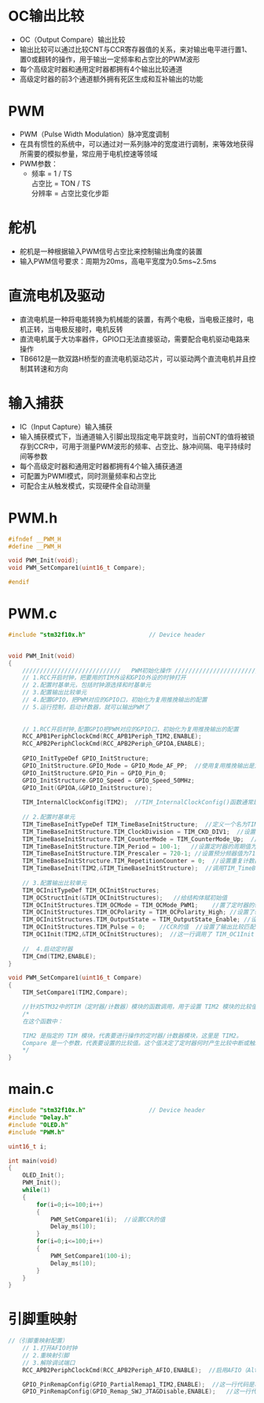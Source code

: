 # OC输出比较

* OC（Output Compare）输出比较
* 输出比较可以通过比较CNT与CCR寄存器值的关系，来对输出电平进行置1、置0或翻转的操作，用于输出一定频率和占空比的PWM波形
* 每个高级定时器和通用定时器都拥有4个输出比较通道
* 高级定时器的前3个通道额外拥有死区生成和互补输出的功能

# PWM

* PWM（Pulse Width Modulation）脉冲宽度调制
* 在具有惯性的系统中，可以通过对一系列脉冲的宽度进行调制，来等效地获得所需要的模拟参量，常应用于电机控速等领域
* PWM参数：
  *   频率 = 1 / TS            
  占空比 = TON / TS           
  分辨率 = 占空比变化步距


# 舵机

* 舵机是一种根据输入PWM信号占空比来控制输出角度的装置
* 输入PWM信号要求：周期为20ms，高电平宽度为0.5ms~2.5ms

# 直流电机及驱动

* 直流电机是一种将电能转换为机械能的装置，有两个电极，当电极正接时，电机正转，当电极反接时，电机反转
* 直流电机属于大功率器件，GPIO口无法直接驱动，需要配合电机驱动电路来操作
* TB6612是一款双路H桥型的直流电机驱动芯片，可以驱动两个直流电机并且控制其转速和方向

# 输入捕获

* IC（Input Capture）输入捕获
* 输入捕获模式下，当通道输入引脚出现指定电平跳变时，当前CNT的值将被锁存到CCR中，可用于测量PWM波形的频率、占空比、脉冲间隔、电平持续时间等参数
* 每个高级定时器和通用定时器都拥有4个输入捕获通道
* 可配置为PWMI模式，同时测量频率和占空比
* 可配合主从触发模式，实现硬件全自动测量

# PWM.h

```c
#ifndef __PWM_H
#define __PWM_H

void PWM_Init(void);
void PWM_SetCompare1(uint16_t Compare);

#endif

```

# PWM.c

```c
#include "stm32f10x.h"                  // Device header


void PWM_Init(void)
{
	////////////////////////////   PWM初始化操作 /////////////////////////////////////////////
	// 1.RCC开启时钟，把要用的TIM外设和GPIO外设的时钟打开
	// 2.配置时基单元，包括时钟源选择和时基单元
	// 3.配置输出比较单元
	// 4.配置GPIO，把PWM对应的GPIO口，初始化为复用推挽输出的配置
	// 5.运行控制，启动计数器，就可以输出PWM了
	
	
	// 1.RCC开启时钟,配置GPIO把PWM对应的GPIO口，初始化为复用推挽输出的配置
	RCC_APB1PeriphClockCmd(RCC_APB1Periph_TIM2,ENABLE);
	RCC_APB2PeriphClockCmd(RCC_APB2Periph_GPIOA,ENABLE);
	
	GPIO_InitTypeDef GPIO_InitStructure;
	GPIO_InitStructure.GPIO_Mode = GPIO_Mode_AF_PP;  //使用复用推挽输出是为了将引角的控制权交给片上外设，而不是输出控制寄存器
	GPIO_InitStructure.GPIO_Pin = GPIO_Pin_0;
	GPIO_InitStructure.GPIO_Speed = GPIO_Speed_50MHz;
	GPIO_Init(GPIOA,&GPIO_InitStructure);
	
	TIM_InternalClockConfig(TIM2);  //TIM_InternalClockConfig()函数通常是用于配置定时器的时钟源。在这个例子中，传入的参数TIM2表示配置定时器2的时钟源。
	
	// 2.配置时基单元
	TIM_TimeBaseInitTypeDef TIM_TimeBaseInitStructure;  //定义一个名为TIM_TimeBaseInitStructure的结构体变量，类型是TIM_TimeBaseInitTypeDef，用于存储定时器的基本配置参数。
	TIM_TimeBaseInitStructure.TIM_ClockDivision = TIM_CKD_DIV1;  //设置时钟分频为TIM_CKD_DIV1，表示时钟源不分频。
	TIM_TimeBaseInitStructure.TIM_CounterMode = TIM_CounterMode_Up;  //设置计数模式为向上计数，即定时器计数器从0递增到设定的周期值。
	TIM_TimeBaseInitStructure.TIM_Period = 100-1;   //设置定时器的周期值为9999，即定时器计数器从0递增到9999。(自动重装值) //ARR值
	TIM_TimeBaseInitStructure.TIM_Prescaler = 720-1; //设置预分频器值为7199，用于将定时器时钟源的频率分频为更低的频率。(预分频值)   //PSC值
	TIM_TimeBaseInitStructure.TIM_RepetitionCounter = 0;  //设置重复计数器为0，表示定时器不需要进行重复计数。
	TIM_TimeBaseInit(TIM2,&TIM_TimeBaseInitStructure);  //调用TIM_TimeBaseInit()函数来初始化定时器2，将上述配置参数结构体作为参数传入，从而完成定时器2的配置。
	
	// 3.配置输出比较单元
	TIM_OCInitTypeDef TIM_OCInitStructures;
	TIM_OCStructInit(&TIM_OCInitStructures);   //给结构体赋初始值
	TIM_OCInitStructures.TIM_OCMode = TIM_OCMode_PWM1;    //置了定时器的输出比较模式为 PWM 模式1。PWM（脉冲宽度调制）是一种常见的用于控制电机速度、LED亮度等的技术。
	TIM_OCInitStructures.TIM_OCPolarity = TIM_OCPolarity_High; //设置了输出比较的极性，即输出极性为高电平。这意味着输出信号在高电平时有效。
	TIM_OCInitStructures.TIM_OutputState = TIM_OutputState_Enable; //设置了输出状态为使能状态，表示定时器输出是启用的。
	TIM_OCInitStructures.TIM_Pulse = 0;    //CCR的值  //设置了输出比较匹配寄存器（CCR）的值为50。CCR 的值决定了 PWM 的占空比，即高电平的持续时间。在这里，设置为50意味着占空比为 50%。
	TIM_OC1Init(TIM2,&TIM_OCInitStructures);  //这一行调用了 TIM_OC1Init 函数，用于初始化 TIM2 定时器的通道 1，将上述配置应用到该通道上。这样就完成了对 TIM2 的 PWM 输出的配置和初始化。
	
	//  4.启动定时器
	TIM_Cmd(TIM2,ENABLE);
}

void PWM_SetCompare1(uint16_t Compare)
{
	TIM_SetCompare1(TIM2,Compare);

	//针对STM32中的TIM（定时器/计数器）模块的函数调用，用于设置 TIM2 模块的比较值（Compare）。具体来说，它将 TIM2 的比较寄存器 2（通常是用于控制 PWM 波形的比较寄存器）的值设置为给定的 Compare 值。
	/*
	在这个函数中：

	TIM2 是指定的 TIM 模块，代表要进行操作的定时器/计数器模块，这里是 TIM2。
	Compare 是一个参数，代表要设置的比较值。这个值决定了定时器何时产生比较中断或触发输出比较匹配（OC2）。通常情况下，这个值用于控制 PWM 输出的占空比。
	*/
}

```

# main.c

```c
#include "stm32f10x.h"                  // Device header
#include "Delay.h"
#include "OLED.h"
#include "PWM.h"

uint16_t i;

int main(void)
{
	OLED_Init();
	PWM_Init();
	while(1)
	{
		for(i=0;i<=100;i++)
		{
			PWM_SetCompare1(i);  //设置CCR的值 
			Delay_ms(10);
		}
		for(i=0;i<=100;i++)
		{
			PWM_SetCompare1(100-i);
			Delay_ms(10);
		}
	}
}

```

# 引脚重映射

```c
//（引脚重映射配置）
	// 1.打开AFIO时钟
	// 2.重映射引脚
	// 3.解除调试端口
	RCC_APB2PeriphClockCmd(RCC_APB2Periph_AFIO,ENABLE);  //启用AFIO（Alternate Function I/O）外设的时钟。AFIO外设主要用于配置引脚的复用功能，比如GPIO的复用功能以及外部中断的映射等。通过启用AFIO时钟，您可以使用其功能来配置引脚的特殊功能。

	GPIO_PinRemapConfig(GPIO_PartialRemap1_TIM2,ENABLE);  //这一行代码是将特定的引脚重映射到指定的功能。在这里，使用了部分重映射1，将TIM2定时器的部分引脚重映射到新的功能。这可以让您将TIM2的某些引脚映射到其他功能，以满足特定的应用需求。
	GPIO_PinRemapConfig(GPIO_Remap_SWJ_JTAGDisable,ENABLE);   //这一行代码是禁用SWJ（Serial Wire JTAG）和JTAG（Joint Test Action Group）功能，并将其引脚重映射到其他用途。SWJ和JTAG是调试和编程接口，禁用它们可以释放这些引脚供其他功能使用，比如GPIO等。
```

